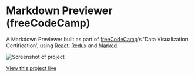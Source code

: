 # Markdown Previewer (freeCodeCamp)
A Markdown Previewer built as part of [freeCodeCamp](https://www.freecodecamp.com)'s 'Data Visualization Certification', using [React](https://github.com/facebook/react), [Redux](https://github.com/reactjs/redux) and [Marked](https://github.com/chjj/marked).

![Screenshot of project](https://danielbaars.github.io/fcc-markdown-previewer/screenshot.png)

[View this project live](https://danielbaars.github.io/fcc-markdown-previewer/)
